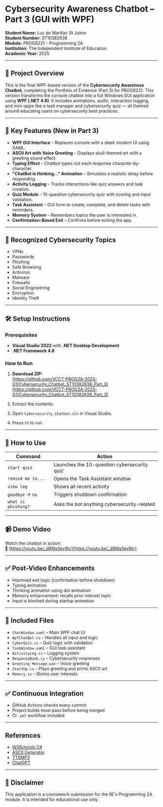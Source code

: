 # Cybersecurity Awareness Chatbot – Part 3 (GUI with WPF)

**Student Name:** Luc de Marillac St Julein  
**Student Number:** ST10382638  
**Module:** PROG6221 – Programming 2A  
**Institution:** The Independent Institute of Education  
**Academic Year:** 2025  

---

## 🚀 Project Overview

This is the final WPF-based version of the **Cybersecurity Awareness Chatbot**, completing the Portfolio of Evidence (Part 3) for PROG6221. This version transforms the console chatbot into a full Windows GUI application using **WPF (.NET 4.8)**. It includes animations, audio, interaction logging, and mini-apps like a task manager and cybersecurity quiz — all themed around educating users on cybersecurity best practices.

---

## 🧠 Key Features (New in Part 3)

- **WPF GUI Interface** – Replaces console with a sleek modern UI using XAML.
- **ASCII Art with Voice Greeting** – Displays skull-themed art with a greeting sound effect.
- **Typing Effect** – Chatbot types out each response character-by-character.
- **"ChatBot is thinking..." Animation** – Simulates a realistic delay before responding.
- **Activity Logging** – Tracks interactions like quiz answers and task creation.
- **Quiz Module** – 10-question cybersecurity quiz with scoring and input validation.
- **Task Assistant** – GUI form to create, complete, and delete tasks with reminders.
- **Memory System** – Remembers topics the user is interested in.
- **Confirmation-Based Exit** – Confirms before exiting the app.

---

## 💬 Recognized Cybersecurity Topics

- VPNs
- Passwords
- Phishing
- Safe Browsing
- Antivirus
- Malware
- Firewalls
- Social Engineering
- Encryption
- Identity Theft

---

## 🛠 Setup Instructions

### Prerequisites

- **Visual Studio 2022** with **.NET Desktop Development**
- **.NET Framework 4.8**

### How to Run

1. **Download ZIP:**  
   [https://github.com/VCCT-PROG2A-2025-G1/Cybersecurity_Chatbot_ST10382638_Part_3](https://github.com/VCCT-PROG2A-2025-G1/Cybersecurity_Chatbot_ST10382638_Part_3)

2. Extract the contents.

3. Open `Cybersecurity_Chatbot.sln` in Visual Studio.

4. Press `F5` to run.

---

## 🧪 How to Use

| Command | Action |
|---------|--------|
| `start quiz` | Launches the 10-question cybersecurity quiz |
| `remind me to...` | Opens the Task Assistant window |
| `view log` | Shows all recent activity |
| `goodbye` → `no` | Triggers shutdown confirmation |
| `what is phishing?` | Asks the bot anything cybersecurity-related |

---

## 📹 Demo Video

Watch the chatbot in action:  
🔗 [https://youtu.be/_d8Ma3ey9tc](https://youtu.be/_d8Ma3ey9tc)

---

## ✅ Post-Video Enhancements

- Improved exit logic (confirmation before shutdown)
- Typing animation
- Thinking animation using dot animation
- Memory enhancement: recalls prior interest topic
- Input is blocked during startup animation

---

## 📁 Included Files

- `ChatWindow.xaml` – Main WPF chat UI
- `WpfChatBot.cs` – Handles all input and logic
- `CyberQuiz.cs` – Quiz logic with validation
- `TaskWindow.xaml` – GUI task assistant
- `ActivityLog.cs` – Logging system
- `ResponseBank.cs` – Cybersecurity responses
- `Greeting Message.wav` – Voice greeting
- `StartUp.cs` – Plays greeting and prints ASCII art
- `Memory.cs` – Stores user interests

---

## ✅ Continuous Integration

- GitHub Actions checks every commit
- Project builds must pass before being merged
- CI `.yml` workflow included

---

## References

- [W3Schools C#](https://www.w3schools.com/cs/)
- [ASCII Generator](https://ascii.co.uk/)
- [TTSMP3](https://ttsmp3.com)
- [ChatGPT](https://chat.openai.com)

---

## 📌 Disclaimer

This application is a coursework submission for the IIE's Programming 2A module. It is intended for educational use only.
